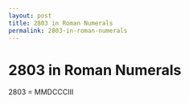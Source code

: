 ```yaml
---
layout: post
title: 2803 in Roman Numerals
permalink: 2803-in-roman-numerals
---
```


# 2803 in Roman Numerals

2803 = MMDCCCIII
